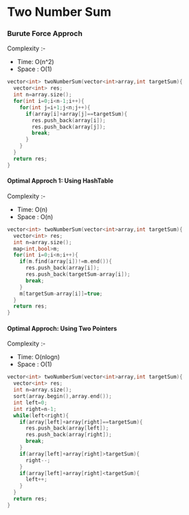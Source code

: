 # **Two Number Sum**
### **Burute Force Approch**
Complexity :-
- Time:    O(n^2)
- Space : O(1)

```cpp
vector<int> twoNumberSum(vector<int>array,int targetSum){
  vector<int> res;
  int n=array.size();
  for(int i=0;i<n-1;i++){
    for(int j=i+1;j<n;j++){
      if(array[i]+array[j]==targetSum){
        res.push_back(array[i]);
        res.push_back(array[j]);
        break;
      }
    }
  }
  return res;
}
```
#### Optimal Approch 1: Using HashTable
Complexity :-
- Time:    O(n)
- Space : O(n)
```cpp
vector<int> twoNumberSum(vector<int>array,int targetSum){
  vector<int> res;
  int n=array.size();
  map<int,bool>m;
  for(int i=0;i<n;i++){
    if(m.find(array[i])!=m.end()){
      res.push_back(array[i]);
      res.push_back(targetSum-array[i]);
      break;
    }
    m[targetSum-array[i]]=true;
  }
  return res;
}
```
#### Optimal Approch: Using Two Pointers
Complexity :-
 - Time:    O(nlogn)
 - Space : O(1)
```cpp
vector<int> twoNumberSum(vector<int>array,int targetSum){
  vector<int> res;
  int n=array.size();
  sort(array.begin(),array.end());
  int left=0;
  int right=n-1;
  while(left<right){
    if(array[left]+array[right]==targetSum){
      res.push_back(array[left]);
      res.push_back(array[right]);
      break;
    }
    if(array[left]+array[right]>targetSum){
      right--;
    }
    if(array[left]+array[right]<targetSum){
      left++;
    }
  }
  return res;
}
```

